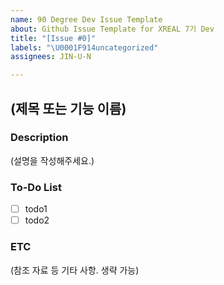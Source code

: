 ```yaml
---
name: 90 Degree Dev Issue Template
about: Github Issue Template for XREAL 7기 Dev
title: "[Issue #0]"
labels: "\U0001F914uncategorized"
assignees: JIN-U-N

---
```


## (제목 또는 기능 이름)

### Description
(설명을 작성해주세요.)

### To-Do List
- [ ] todo1
- [ ] todo2

### ETC
(참조 자료 등 기타 사항. 생략 가능)
